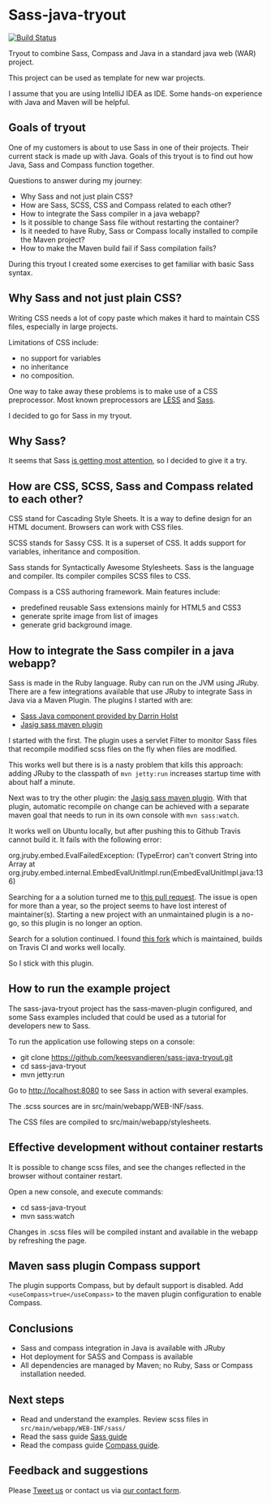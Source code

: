 Sass-java-tryout
================

[![Build Status](https://travis-ci.org/keesvandieren/sass-java-tryout.png)](https://travis-ci.org/keesvandieren/sass-java-tryout)

Tryout to combine Sass, Compass and Java in a standard java web (WAR) project.

This project can be used as template for new war projects.

I assume that you are using IntelliJ IDEA as IDE. Some hands-on experience with Java and Maven will be helpful.

## Goals of tryout

One of my customers is about to use Sass in one of their projects. Their current stack is made up with Java. Goals of this tryout is to find out how Java, Sass and Compass function together.

Questions to answer during my journey:

 * Why Sass and not just plain CSS?
 * How are Sass, SCSS, CSS and Compass related to each other?
 * How to integrate the Sass compiler in a java webapp?
 * Is it possible to change Sass file without restarting the container?
 * Is it needed to have Ruby, Sass or Compass locally installed to compile the Maven project?
 * How to make the Maven build fail if Sass compilation fails?
 
During this tryout I created some exercises to get familiar with basic Sass syntax.

## Why Sass and not just plain CSS?

Writing CSS needs a lot of copy paste which makes it hard to maintain CSS files, especially in large projects.

Limitations of CSS include:

* no support for variables
* no inheritance
* no composition.

One way to take away these problems is to make use of a CSS preprocessor. Most known preprocessors are [LESS](http://lesscss.org/) and [Sass](http://sass-lang.com/).

I decided to go for Sass in my tryout.

## Why Sass?
It seems that Sass [is getting most attention](http://www.google.nl/trends/explore#q=%2Fm%2F054k6n_%2C%20%2Fm%2F03qlp8&cmpt=q), so I decided to give it a try.

## How are CSS, SCSS, Sass and Compass related to each other?
CSS stand for Cascading Style Sheets. It is a way to define design for an HTML document. Browsers can work with CSS files.
 
SCSS stands for Sassy CSS. It is a superset of CSS. It adds support for variables, inheritance and composition.

Sass stands for Syntactically Awesome Stylesheets. Sass is the language and compiler. Its compiler compiles SCSS files to CSS.

Compass is a CSS authoring framework. Main features include:

* predefined reusable Sass extensions mainly for HTML5 and CSS3
* generate sprite image from list of images
* generate grid background image.

## How to integrate the Sass compiler in a java webapp?

Sass is made in the Ruby language. Ruby can run on the JVM using JRuby. There are a few integrations available that
use JRuby to integrate Sass in Java via a Maven Plugin. The plugins I started with are:

* [Sass Java component provided by Darrin Holst](https://github.com/darrinholst/sass-java)
* [Jasig sass maven plugin](https://github.com/Jasig/sass-maven-plugin)

I started with the first. The plugin uses a servlet Filter to monitor Sass files that recompile modified scss files on the fly when files are modified.

This works well but there is is a nasty problem that kills this approach: adding JRuby to the classpath of `mvn jetty:run` increases startup time with about half a minute.

Next was to try the other plugin: the [Jasig sass maven plugin](https://github.com/Jasig/sass-maven-plugin). With that plugin, automatic recompile on change can be achieved with a separate maven goal that needs to run in its own console with `mvn sass:watch`.

It works well on Ubuntu locally, but after pushing this to Github Travis cannot build it. It fails with the following error:

   org.jruby.embed.EvalFailedException: (TypeError) can't convert String into Array
   at org.jruby.embed.internal.EmbedEvalUnitImpl.run(EmbedEvalUnitImpl.java:136)

Searching for a a solution turned me to [this pull request](https://github.com/Jasig/sass-maven-plugin/issues/47). The issue is open for more than a year, so the project seems to have lost interest of maintainer(s). Starting a new project with an unmaintained plugin is a no-go, so this plugin is no longer an option.

Search for a solution continued. I found [this fork](https://github.com/GeoDienstenCentrum/sass-maven-plugin/) which is maintained, builds on Travis CI and works well locally.

So I stick with this plugin.

## How to run the example project
The sass-java-tryout project has the sass-maven-plugin configured, and some Sass examples included that could be used as a tutorial for developers new to Sass.

To run the application use following steps on a console:
* git clone https://github.com/keesvandieren/sass-java-tryout.git
* cd sass-java-tryout
* mvn jetty:run

Go to [http://localhost:8080](http://localhost:8080) to see Sass in action with several examples.

The .scss sources are in src/main/webapp/WEB-INF/sass.

The CSS files are compiled to src/main/webapp/stylesheets.

## Effective development without container restarts
It is possible to change scss files, and see the changes reflected in the browser without container restart.

Open a new console, and execute commands:

* cd sass-java-tryout
* mvn sass:watch

Changes in .scss files will be compiled instant and available in the webapp by refreshing the page.

## Maven sass plugin Compass support
The plugin supports Compass, but by default support is disabled. Add `<useCompass>true</useCompass>` to the maven plugin configuration to enable Compass.

## Conclusions
* Sass and compass integration in Java is available with JRuby
* Hot deployment for SASS and Compass is available
* All dependencies are managed by Maven; no Ruby, Sass or Compass installation needed.

## Next steps
* Read and understand the examples. Review scss files in `src/main/webapp/WEB-INF/sass/`
* Read the sass guide [Sass guide](http://Sass-lang.com/guide)
* Read the compass guide [Compass guide](http://compass-style.org/help/).

## Feedback and suggestions
Please [Tweet us](https://twitter.com/squinscom) or contact us via [our contact form](http://www.squins.com/contact).
